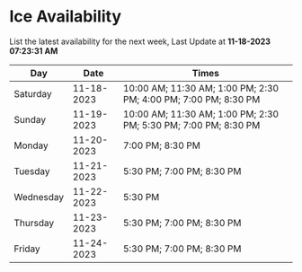 # Ice Availability

List the latest availability for the next week, Last Update at **11-18-2023 07:23:31 AM**

| Day         | Date        | Times       |
| ----------- | ----------- | ----------- |
|Saturday|11-18-2023|10:00 AM; 11:30 AM; 1:00 PM; 2:30 PM; 4:00 PM; 7:00 PM; 8:30 PM|
|Sunday|11-19-2023|10:00 AM; 11:30 AM; 1:00 PM; 2:30 PM; 5:30 PM; 7:00 PM; 8:30 PM|
|Monday|11-20-2023|7:00 PM; 8:30 PM|
|Tuesday|11-21-2023|5:30 PM; 7:00 PM; 8:30 PM|
|Wednesday|11-22-2023|5:30 PM|
|Thursday|11-23-2023|5:30 PM; 7:00 PM; 8:30 PM|
|Friday|11-24-2023|5:30 PM; 7:00 PM; 8:30 PM|
